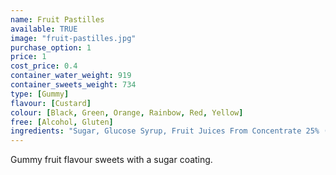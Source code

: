 ```yaml
---
name: Fruit Pastilles
available: TRUE
image: "fruit-pastilles.jpg"
purchase_option: 1
price: 1
cost_price: 0.4
container_water_weight: 919
container_sweets_weight: 734
type: [Gummy]
flavour: [Custard]
colour: [Black, Green, Orange, Rainbow, Red, Yellow]
free: [Alcohol, Gluten]
ingredients: "Sugar, Glucose Syrup, Fruit Juices From Concentrate 25% (Grape, Blackcurrant, Strawberry, Lime, Orange, Lemon), Gelatine, Gum Arabic, Modified Starch, Malic Acid, Acidity Regulator (Trisodium Citrate), Citric Acid, Flavourings, Colours (Anthocyanins, Copper Complexes of Chlorophyllins, Beta-Carotene, Curcumin), Lactic Acid"
---
```

Gummy fruit flavour sweets with a sugar coating.
